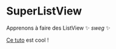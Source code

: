 # SuperListView

Apprenons à faire des ListView :sparkles: *sweg* :sparkles:

[Ce tuto](http://www.vogella.com/tutorials/AndroidListView/article.html) est cool&nbsp;!

